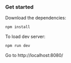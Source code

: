 ### Get started

Download the dependencies:
```javascript
npm install
```

To load dev server:
```javascript
npm run dev
```
Go to http://localhost:8080/
